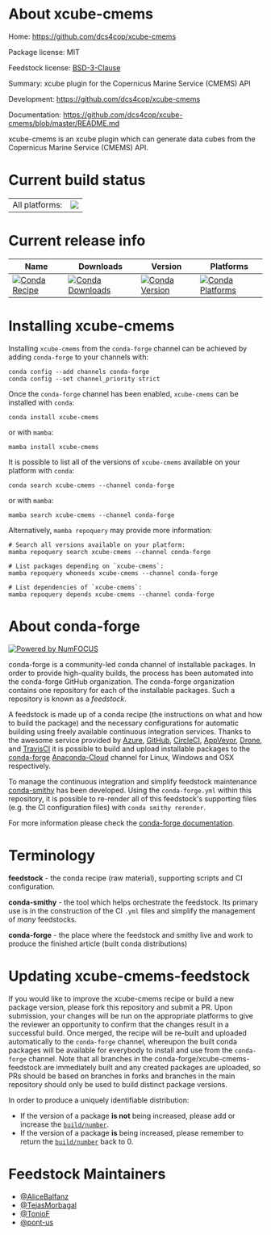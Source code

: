 About xcube-cmems
=================

Home: https://github.com/dcs4cop/xcube-cmems

Package license: MIT

Feedstock license: [BSD-3-Clause](https://github.com/conda-forge/xcube-cmems-feedstock/blob/main/LICENSE.txt)

Summary: xcube plugin for the Copernicus Marine Service (CMEMS) API

Development: https://github.com/dcs4cop/xcube-cmems

Documentation: https://github.com/dcs4cop/xcube-cmems/blob/master/README.md

xcube-cmems is an xcube plugin which can generate data cubes from the Copernicus Marine Service (CMEMS) API.

Current build status
====================


<table><tr><td>All platforms:</td>
    <td>
      <a href="https://dev.azure.com/conda-forge/feedstock-builds/_build/latest?definitionId=17477&branchName=main">
        <img src="https://dev.azure.com/conda-forge/feedstock-builds/_apis/build/status/xcube-cmems-feedstock?branchName=main">
      </a>
    </td>
  </tr>
</table>

Current release info
====================

| Name | Downloads | Version | Platforms |
| --- | --- | --- | --- |
| [![Conda Recipe](https://img.shields.io/badge/recipe-xcube--cmems-green.svg)](https://anaconda.org/conda-forge/xcube-cmems) | [![Conda Downloads](https://img.shields.io/conda/dn/conda-forge/xcube-cmems.svg)](https://anaconda.org/conda-forge/xcube-cmems) | [![Conda Version](https://img.shields.io/conda/vn/conda-forge/xcube-cmems.svg)](https://anaconda.org/conda-forge/xcube-cmems) | [![Conda Platforms](https://img.shields.io/conda/pn/conda-forge/xcube-cmems.svg)](https://anaconda.org/conda-forge/xcube-cmems) |

Installing xcube-cmems
======================

Installing `xcube-cmems` from the `conda-forge` channel can be achieved by adding `conda-forge` to your channels with:

```
conda config --add channels conda-forge
conda config --set channel_priority strict
```

Once the `conda-forge` channel has been enabled, `xcube-cmems` can be installed with `conda`:

```
conda install xcube-cmems
```

or with `mamba`:

```
mamba install xcube-cmems
```

It is possible to list all of the versions of `xcube-cmems` available on your platform with `conda`:

```
conda search xcube-cmems --channel conda-forge
```

or with `mamba`:

```
mamba search xcube-cmems --channel conda-forge
```

Alternatively, `mamba repoquery` may provide more information:

```
# Search all versions available on your platform:
mamba repoquery search xcube-cmems --channel conda-forge

# List packages depending on `xcube-cmems`:
mamba repoquery whoneeds xcube-cmems --channel conda-forge

# List dependencies of `xcube-cmems`:
mamba repoquery depends xcube-cmems --channel conda-forge
```


About conda-forge
=================

[![Powered by
NumFOCUS](https://img.shields.io/badge/powered%20by-NumFOCUS-orange.svg?style=flat&colorA=E1523D&colorB=007D8A)](https://numfocus.org)

conda-forge is a community-led conda channel of installable packages.
In order to provide high-quality builds, the process has been automated into the
conda-forge GitHub organization. The conda-forge organization contains one repository
for each of the installable packages. Such a repository is known as a *feedstock*.

A feedstock is made up of a conda recipe (the instructions on what and how to build
the package) and the necessary configurations for automatic building using freely
available continuous integration services. Thanks to the awesome service provided by
[Azure](https://azure.microsoft.com/en-us/services/devops/), [GitHub](https://github.com/),
[CircleCI](https://circleci.com/), [AppVeyor](https://www.appveyor.com/),
[Drone](https://cloud.drone.io/welcome), and [TravisCI](https://travis-ci.com/)
it is possible to build and upload installable packages to the
[conda-forge](https://anaconda.org/conda-forge) [Anaconda-Cloud](https://anaconda.org/)
channel for Linux, Windows and OSX respectively.

To manage the continuous integration and simplify feedstock maintenance
[conda-smithy](https://github.com/conda-forge/conda-smithy) has been developed.
Using the ``conda-forge.yml`` within this repository, it is possible to re-render all of
this feedstock's supporting files (e.g. the CI configuration files) with ``conda smithy rerender``.

For more information please check the [conda-forge documentation](https://conda-forge.org/docs/).

Terminology
===========

**feedstock** - the conda recipe (raw material), supporting scripts and CI configuration.

**conda-smithy** - the tool which helps orchestrate the feedstock.
                   Its primary use is in the construction of the CI ``.yml`` files
                   and simplify the management of *many* feedstocks.

**conda-forge** - the place where the feedstock and smithy live and work to
                  produce the finished article (built conda distributions)


Updating xcube-cmems-feedstock
==============================

If you would like to improve the xcube-cmems recipe or build a new
package version, please fork this repository and submit a PR. Upon submission,
your changes will be run on the appropriate platforms to give the reviewer an
opportunity to confirm that the changes result in a successful build. Once
merged, the recipe will be re-built and uploaded automatically to the
`conda-forge` channel, whereupon the built conda packages will be available for
everybody to install and use from the `conda-forge` channel.
Note that all branches in the conda-forge/xcube-cmems-feedstock are
immediately built and any created packages are uploaded, so PRs should be based
on branches in forks and branches in the main repository should only be used to
build distinct package versions.

In order to produce a uniquely identifiable distribution:
 * If the version of a package **is not** being increased, please add or increase
   the [``build/number``](https://docs.conda.io/projects/conda-build/en/latest/resources/define-metadata.html#build-number-and-string).
 * If the version of a package **is** being increased, please remember to return
   the [``build/number``](https://docs.conda.io/projects/conda-build/en/latest/resources/define-metadata.html#build-number-and-string)
   back to 0.

Feedstock Maintainers
=====================

* [@AliceBalfanz](https://github.com/AliceBalfanz/)
* [@TejasMorbagal](https://github.com/TejasMorbagal/)
* [@TonioF](https://github.com/TonioF/)
* [@pont-us](https://github.com/pont-us/)

